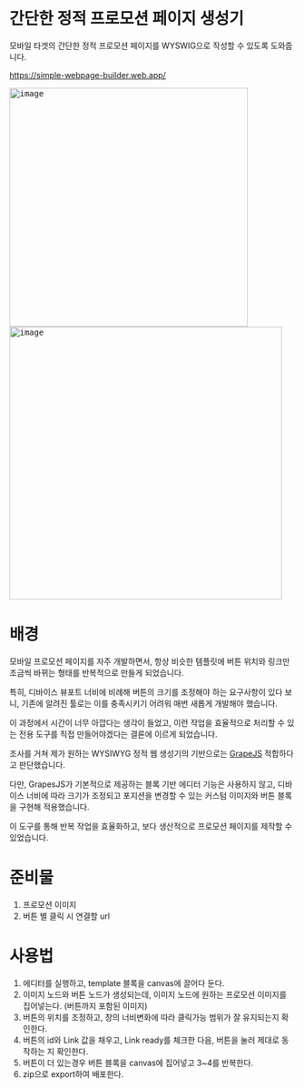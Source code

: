 # 간단한 정적 프로모션 페이지 생성기
모바일 타겟의 간단한 정적 프로모션 페이지를 WYSWIG으로 작성할 수 있도록 도와줍니다.

https://simple-webpage-builder.web.app/

<kbd>
<img width="420" alt="image" src="https://github.com/user-attachments/assets/eabc67cf-35b0-4671-90c2-e421cc8a430f" />
</kbd>
<kbd>
<img width="480" alt="image" src="https://github.com/user-attachments/assets/a9aa6527-e349-4462-8feb-5341fa9451bc" />
</kbd>


# 배경

모바일 프로모션 페이지를 자주 개발하면서, 항상 비슷한 템플릿에 버튼 위치와 링크만 조금씩 바뀌는 형태를 반복적으로 만들게 되었습니다.

특히, 디바이스 뷰포트 너비에 비례해 버튼의 크기를 조정해야 하는 요구사항이 있다 보니, 기존에 알려진 툴로는 이를 충족시키기 어려워 매번 새롭게 개발해야 했습니다.

이 과정에서 시간이 너무 아깝다는 생각이 들었고, 이런 작업을 효율적으로 처리할 수 있는 전용 도구를 직접 만들어야겠다는 결론에 이르게 되었습니다.

조사를 거쳐 제가 원하는 WYSIWYG 정적 웹 생성기의 기반으로는 [GrapeJS](https://github.com/GrapesJS/grapesjs) 적합하다고 판단했습니다.

다만, GrapesJS가 기본적으로 제공하는 블록 기반 에디터 기능은 사용하지 않고, 디바이스 너비에 따라 크기가 조정되고 포지션을 변경할 수 있는 커스텀 이미지와 버튼 블록을 구현해 적용했습니다.

이 도구를 통해 반복 작업을 효율화하고, 보다 생산적으로 프로모션 페이지를 제작할 수 있었습니다.

# 준비물
1. 프로모션 이미지
2. 버튼 별 클릭 시 연결할 url

# 사용법
1. 에디터를 실행하고, template 블록을 canvas에 끌어다 둔다.
2. 이미지 노드와 버튼 노드가 생성되는데, 이미지 노드에 원하는 프로모션 이미지를 집어넣는다. (버튼까지 포함된 이미지)
3. 버튼의 위치를 조정하고, 창의 너비변화에 따라 클릭가능 범위가 잘 유지되는지 확인한다.
4. 버튼의 id와 Link 값을 채우고, Link ready를 체크한 다음, 버튼을 눌러 제대로 동작하는 지 확인한다.
5. 버튼이 더 있는경우 버튼 블록을 canvas에 집어넣고 3~4를 반복한다.
6. zip으로 export하여 배포한다.
